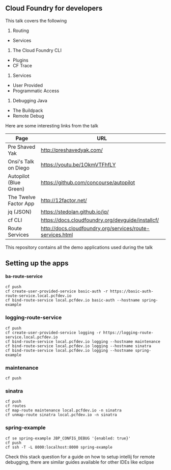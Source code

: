 ## Cloud Foundry for developers

This talk covers the following

1. Routing
  * Services
1. The Cloud Foundry CLI
  * Plugins
  * CF Trace
1. Services
  * User Provided
  * Programmatic Access
1. Debugging Java
  * The Buildpack
  * Remote Debug

Here are some interesting links from the talk

Page                   | URL
---                    | ---
Pre Shaved Yak          | http://preshavedyak.com/
Onsi's Talk on Diego   | https://youtu.be/1OkmVTFhfLY
Autopilot (Blue Green) | https://github.com/concourse/autopilot
The Twelve Factor App  | http://12factor.net/
jq (JSON)              | https://stedolan.github.io/jq/
cf CLI                 | https://docs.cloudfoundry.org/devguide/installcf/
Route Services         | http://docs.cloudfoundry.org/services/route-services.html


This repository contains all the demo applications used during the talk


## Setting up the apps

#### ba-route-service

    cf push
    cf create-user-provided-service basic-auth -r https://basic-auth-route-service.local.pcfdev.io
    cf bind-route-service local.pcfdev.io basic-auth --hostname spring-example

### logging-route-service 

    cf push
    cf create-user-provided-service logging -r https://logging-route-service.local.pcfdev.io
    cf bind-route-service local.pcfdev.io logging --hostname maintenance
    cf bind-route-service local.pcfdev.io logging --hostname sinatra
    cf bind-route-service local.pcfdev.io logging --hostname spring-example

### maintenance

    cf push

### sinatra

    cf push
    cf routes
    cf map-route maintenance local.pcfdev.io -n sinatra
    cf unmap-route sinatra local.pcfdev.io -n sinatra

### spring-example

    cf se spring-example JBP_CONFIG_DEBUG '{enabled: true}'
    cf push
    cf ssh -T -L 8000:localhost:8000 spring-example

Check this stack question for a guide on how to setup intellij for remote debugging, there are similar guides available for other IDEs like eclipse
